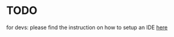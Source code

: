# TODO
for devs: please find the instruction on how to setup an IDE [here](docs/setup-development.md)